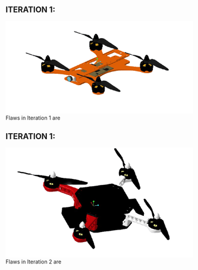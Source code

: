 ## ITERATION 1:

![Image alt text](IMG/dronev1.png?raw=true "Drone frame 1st Iteration")
Flaws in Iteration 1 are



## ITERATION 1:

![Image alt text](IMG/dronev2.png?raw=true "Drone frame 2nd Iteration")
Flaws in Iteration 2 are
